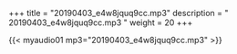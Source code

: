 +++
title = "20190403_e4w8jquq9cc.mp3"
description = " 20190403_e4w8jquq9cc.mp3 "
weight = 20
+++

{{< myaudio01 mp3="20190403_e4w8jquq9cc.mp3" >}}

